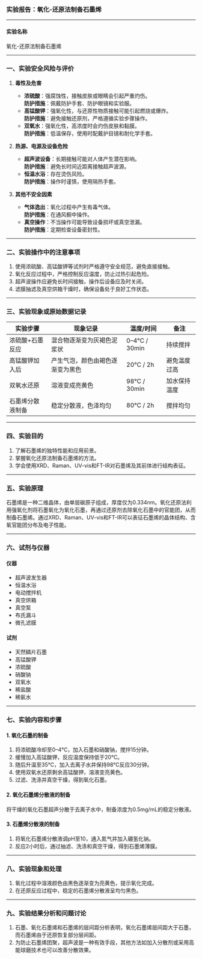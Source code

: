 ### 实验报告：氧化-还原法制备石墨烯

---

#### 实验名称

氧化-还原法制备石墨烯

---

### 一、实验安全风险与评价

1. **毒性及危害**
    
    - **浓硫酸**：强腐蚀性，接触皮肤或眼睛会引起严重灼伤。  
        **防护措施**：佩戴防护手套、防护眼镜和实验服。
    - **高锰酸钾**：强氧化性，与还原性物质接触可能引起燃烧或爆炸。  
        **防护措施**：避免接触还原剂，严格遵循实验步骤操作。
    - **双氧水**：强氧化性，高浓度时会灼伤皮肤和黏膜。  
        **防护措施**：低温保存，使用时配戴护目镜和耐化学手套。
2. **热源、电源及设备危险**
    
    - **超声波设备**：长期接触可能对人体产生潜在影响。  
        **防护措施**：避免长时间近距离接触超声波源。
    - **恒温水浴**：存在烫伤风险。  
        **防护措施**：操作时谨慎，使用隔热手套。
3. **其他不安全因素**
    
    - **气体逸出**：氧化过程中产生有毒气体。  
        **防护措施**：在通风橱中操作。
    - **真空操作**：不当操作可能导致设备损坏或真空泄漏。  
        **防护措施**：定期检查设备密封性。

---

### 二、实验操作中的注意事项

1. 使用浓硫酸、高锰酸钾等试剂时严格遵守安全规范，避免直接接触。
2. 氧化反应过程中，严格控制反应温度，防止过热引起危险。
3. 超声波操作应避免长时间接触，操作后设备应及时关闭。
4. 滤膜抽滤及真空烘箱干燥时，确保设备处于良好工作状态。

---

### 三、实验现象或原始数据记录

|**实验步骤**|**现象记录**|**温度/时间**|**备注**|
|---|---|---|---|
|浓硫酸+石墨反应|混合物逐渐变为灰褐色泥浆状|0–4℃ / 30min|持续搅拌|
|高锰酸钾加入后|产生气泡，颜色由褐色逐渐变为黑色|20℃ / 2h|避免温度过高|
|双氧水还原|溶液变成亮黄色|98℃ / 30min|加水保持温度|
|石墨烯分散液制备|稳定分散液，色泽均匀|80℃ / 2h|搅拌均匀|

---

### 四、实验目的

1. 了解石墨烯的独特性能和应用前景。
2. 掌握氧化还原法制备石墨烯的方法。
3. 学会使用XRD、Raman、UV-vis和FT-IR对石墨烯及其前体进行结构表征。

---

### 五、实验原理

石墨烯是一种二维晶体，由单层碳原子组成，厚度仅为0.334nm。氧化还原法利用强氧化剂将石墨氧化为氧化石墨，再通过还原剂去除氧化石墨中的官能团，从而制备石墨烯。通过XRD、Raman、UV-vis和FT-IR可以表征石墨烯的晶体结构、含氧官能团分布及电子性能。

---

### 六、试剂与仪器

#### 仪器

- 超声波发生器
- 恒温水浴
- 电动搅拌机
- 真空烘箱
- 真空泵
- 布氏漏斗
- 微孔滤膜

#### 试剂

- 天然鳞片石墨
- 高锰酸钾
- 浓硫酸
- 硝酸钠
- 双氧水
- 稀盐酸
- 稀氨水

---

### 七、实验内容和步骤

#### 1. 氧化石墨的制备

1. 将浓硫酸冷却至0–4℃，加入石墨和硝酸钠，搅拌15分钟。
2. 缓慢加入高锰酸钾，反应温度保持低于20℃。
3. 随后升温至35℃，加入去离子水并保持98℃反应30分钟。
4. 使用双氧水还原剩余高锰酸钾，溶液变亮黄色。
5. 过滤、洗涤并真空干燥，得到氧化石墨。

#### 2. 氧化石墨烯分散液的制备

将干燥的氧化石墨超声分散于去离子水中，制备浓度为0.5mg/mL的稳定分散液。

#### 3. 石墨烯分散液的制备

1. 将氧化石墨烯分散液调pH至10，通入氮气并加入硼氢化钠。
2. 反应2小时后，通过抽滤、洗涤和真空干燥，得到石墨烯薄膜。

---

### 八、实验现象和处理

1. 氧化过程中溶液颜色由黑色逐渐变为亮黄色，提示氧化完成。
2. 在还原反应过程中，稳定的石墨烯分散液呈均匀黑色。

---

### 九、实验结果分析和问题讨论

1. 石墨、氧化石墨烯和石墨烯的层间距分析表明，氧化石墨烯层间距大于石墨，而石墨烯由于还原恢复部分层间距。
2. 为防止石墨烯团聚，超声波是一种有效手段，其他方法如加入分散剂或采用高能球磨技术也可以改善分散效果。
